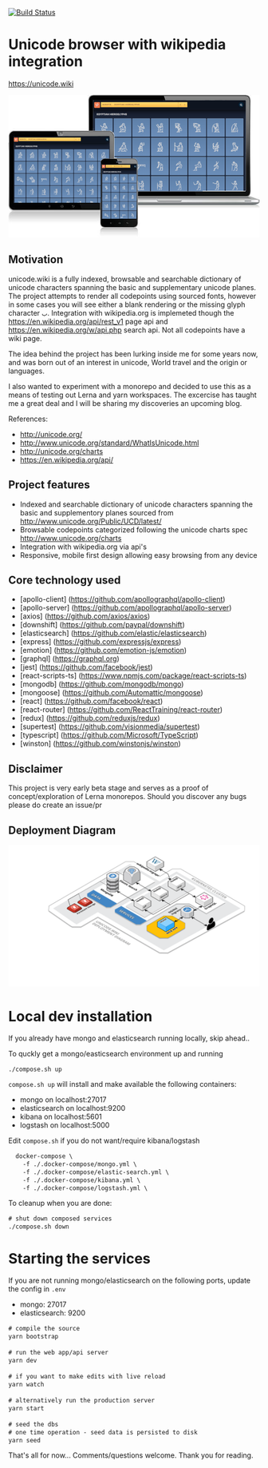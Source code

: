 [![Build Status](https://travis-ci.com/username/projectname.svg?branch=master)](https://travis-ci.com/srobinson/unicode-wiki)

# Unicode browser with wikipedia integration

https://unicode.wiki

![](assets/psd/screens.png?0.6562068735457673 )

## Motivation

unicode.wiki is a fully indexed, browsable and searchable dictionary of unicode characters spanning the basic and supplementary unicode planes. The project attempts to render all codepoints using sourced fonts, however in some cases you will see either a blank rendering or the missing glyph character `𞸁`. Integration with wikipedia.org is implemeted though the https://en.wikipedia.org/api/rest_v1 page api and https://en.wikipedia.org/w/api.php search api. Not all codepoints have a wiki page.

The idea behind the project has been lurking inside me for some years now, and was born out of an interest in unicode, World travel and the origin or languages.

I also wanted to experiment with a monorepo and decided to use this as a means of testing out Lerna and yarn workspaces. The excercise has taught me a great deal and I will be sharing my discoveries an upcoming blog.

References:

* http://unicode.org/
* http://www.unicode.org/standard/WhatIsUnicode.html
* http://unicode.org/charts
* https://en.wikipedia.org/api/

## Project features

* Indexed and searchable dictionary of unicode characters spanning the basic and supplementory planes sourced from http://www.unicode.org/Public/UCD/latest/
* Browsable codepoints categorized following the unicode charts spec http://www.unicode.org/charts
* Integration with wikipedia.org via api's
* Responsive, mobile first design allowing easy browsing from any device

## Core technology used


* [apollo-client] (https://github.com/apollographql/apollo-client)
* [apollo-server] (https://github.com/apollographql/apollo-server)
* [axios] (https://github.com/axios/axios)
* [downshift] (https://github.com/paypal/downshift)
* [elasticsearch] (https://github.com/elastic/elasticsearch)
* [express] (https://github.com/expressjs/express)
* [emotion] (https://github.com/emotion-js/emotion)
* [graphql] (https://graphql.org)
* [jest] (https://github.com/facebook/jest)
* [react-scripts-ts] (https://www.npmjs.com/package/react-scripts-ts)
* [mongodb] (https://github.com/mongodb/mongo)
* [mongoose] (https://github.com/Automattic/mongoose)
* [react] (https://github.com/facebook/react)
* [react-router] (https://github.com/ReactTraining/react-router)
* [redux] (https://github.com/reduxjs/redux)
* [supertest] (https://github.com/visionmedia/supertest)
* [typescript] (https://github.com/Microsoft/TypeScript)
* [winston] (https://github.com/winstonjs/winston)

## Disclaimer


This project is very early beta stage and serves as a proof of concept/exploration of Lerna monorepos. Should you discover any bugs please do create an issue/pr

## Deployment Diagram

![](assets/psd/deployment-diagram.4k.png?0.36817197259025214 )

# Local dev installation

If you already have mongo and elasticsearch running locally, skip ahead..

To quckly get a mongo/easticsearch environment up and running

```
./compose.sh up
```

`compose.sh up` will install and make available the following containers:

* mongo on localhost:27017
* elasticsearch on localhost:9200
* kibana on localhost:5601
* logstash on localhost:5000

Edit `compose.sh` if you do not want/require kibana/logstash

```
  docker-compose \
    -f ./.docker-compose/mongo.yml \
    -f ./.docker-compose/elastic-search.yml \
    -f ./.docker-compose/kibana.yml \
    -f ./.docker-compose/logstash.yml \
```

To cleanup when you are done:

```
# shut down composed services
./compose.sh down
```

# Starting the services


If you are not running mongo/elasticsearch on the following ports, update the config in `.env`

* mongo: 27017
* elasticsearch: 9200

```
# compile the source
yarn bootstrap

# run the web app/api server
yarn dev

# if you want to make edits with live reload
yarn watch

# alternatively run the production server
yarn start

# seed the dbs
# one time operation - seed data is persisted to disk
yarn seed
```

That's all for now... Comments/questions welcome. Thank you for reading.

